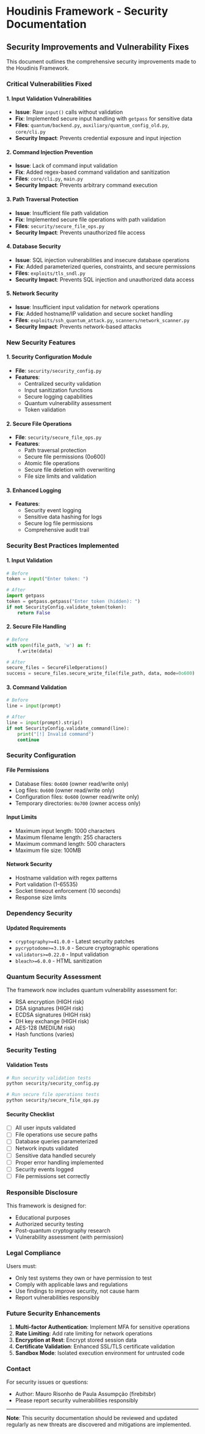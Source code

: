 # Houdinis Framework - Security Documentation

## Security Improvements and Vulnerability Fixes

This document outlines the comprehensive security improvements made to the Houdinis Framework.

### Critical Vulnerabilities Fixed

#### 1. Input Validation Vulnerabilities
- **Issue**: Raw `input()` calls without validation
- **Fix**: Implemented secure input handling with `getpass` for sensitive data
- **Files**: `quantum/backend.py`, `auxiliary/quantum_config_old.py`, `core/cli.py`
- **Security Impact**: Prevents credential exposure and input injection

#### 2. Command Injection Prevention
- **Issue**: Lack of command input validation
- **Fix**: Added regex-based command validation and sanitization
- **Files**: `core/cli.py`, `main.py`
- **Security Impact**: Prevents arbitrary command execution

#### 3. Path Traversal Protection
- **Issue**: Insufficient file path validation
- **Fix**: Implemented secure file operations with path validation
- **Files**: `security/secure_file_ops.py`
- **Security Impact**: Prevents unauthorized file access

#### 4. Database Security
- **Issue**: SQL injection vulnerabilities and insecure database operations
- **Fix**: Added parameterized queries, constraints, and secure permissions
- **Files**: `exploits/tls_sndl.py`
- **Security Impact**: Prevents SQL injection and unauthorized data access

#### 5. Network Security
- **Issue**: Insufficient input validation for network operations
- **Fix**: Added hostname/IP validation and secure socket handling
- **Files**: `exploits/ssh_quantum_attack.py`, `scanners/network_scanner.py`
- **Security Impact**: Prevents network-based attacks

### New Security Features

#### 1. Security Configuration Module
- **File**: `security/security_config.py`
- **Features**:
  - Centralized security validation
  - Input sanitization functions
  - Secure logging capabilities
  - Quantum vulnerability assessment
  - Token validation

#### 2. Secure File Operations
- **File**: `security/secure_file_ops.py`
- **Features**:
  - Path traversal protection
  - Secure file permissions (0o600)
  - Atomic file operations
  - Secure file deletion with overwriting
  - File size limits and validation

#### 3. Enhanced Logging
- **Features**:
  - Security event logging
  - Sensitive data hashing for logs
  - Secure log file permissions
  - Comprehensive audit trail

### Security Best Practices Implemented

#### 1. Input Validation
```python
# Before
token = input("Enter token: ")

# After
import getpass
token = getpass.getpass("Enter token (hidden): ")
if not SecurityConfig.validate_token(token):
    return False
```

#### 2. Secure File Handling
```python
# Before
with open(file_path, 'w') as f:
    f.write(data)

# After
secure_files = SecureFileOperations()
success = secure_files.secure_write_file(file_path, data, mode=0o600)
```

#### 3. Command Validation
```python
# Before
line = input(prompt)

# After
line = input(prompt).strip()
if not SecurityConfig.validate_command(line):
    print("[!] Invalid command")
    continue
```

### Security Configuration

#### File Permissions
- Database files: `0o600` (owner read/write only)
- Log files: `0o600` (owner read/write only)
- Configuration files: `0o600` (owner read/write only)
- Temporary directories: `0o700` (owner access only)

#### Input Limits
- Maximum input length: 1000 characters
- Maximum filename length: 255 characters
- Maximum command length: 500 characters
- Maximum file size: 100MB

#### Network Security
- Hostname validation with regex patterns
- Port validation (1-65535)
- Socket timeout enforcement (10 seconds)
- Response size limits

### Dependency Security

#### Updated Requirements
- `cryptography>=41.0.0` - Latest security patches
- `pycryptodome>=3.19.0` - Secure cryptographic operations
- `validators>=0.22.0` - Input validation
- `bleach>=6.0.0` - HTML sanitization

### Quantum Security Assessment

The framework now includes quantum vulnerability assessment for:
- RSA encryption (HIGH risk)
- DSA signatures (HIGH risk)
- ECDSA signatures (HIGH risk)
- DH key exchange (HIGH risk)
- AES-128 (MEDIUM risk)
- Hash functions (varies)

### Security Testing

#### Validation Tests
```bash
# Run security validation tests
python security/security_config.py

# Run secure file operations tests
python security/secure_file_ops.py
```

#### Security Checklist
- [ ] All user inputs validated
- [ ] File operations use secure paths
- [ ] Database queries parameterized
- [ ] Network inputs validated
- [ ] Sensitive data handled securely
- [ ] Proper error handling implemented
- [ ] Security events logged
- [ ] File permissions set correctly

### Responsible Disclosure

This framework is designed for:
- Educational purposes
- Authorized security testing
- Post-quantum cryptography research
- Vulnerability assessment (with permission)

### Legal Compliance

Users must:
- Only test systems they own or have permission to test
- Comply with applicable laws and regulations
- Use findings to improve security, not cause harm
- Report vulnerabilities responsibly

### Future Security Enhancements

1. **Multi-factor Authentication**: Implement MFA for sensitive operations
2. **Rate Limiting**: Add rate limiting for network operations
3. **Encryption at Rest**: Encrypt stored session data
4. **Certificate Validation**: Enhanced SSL/TLS certificate validation
5. **Sandbox Mode**: Isolated execution environment for untrusted code

### Contact

For security issues or questions:
- Author: Mauro Risonho de Paula Assumpção (firebitsbr)
- Please report security vulnerabilities responsibly

---

**Note**: This security documentation should be reviewed and updated regularly as new threats are discovered and mitigations are implemented.
